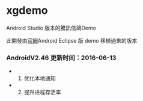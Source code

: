 # xgdemo
Android Studio 版本的騰訊信鴿Demo

此開發由[官網](http://xg.qq.com/xg/help/ctr_help/download)Android Eclipse 版 demo 移植過來的版本
### AndroidV2.46 更新时间：2016-06-13
* 1. 优化本地通知
* 2. 提升进程存活率
